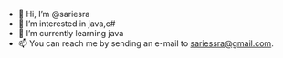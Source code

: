 - 👋 Hi, I’m @sariesra
- 👀 I’m interested in java,c#
- 🌱 I’m currently learning java
- 📫 You can reach me by sending an e-mail to sariessra@gmail.com.

<!---
sariesra/sariesra is a ✨ special ✨ repository because its `README.md` (this file) appears on your GitHub profile.
You can click the Preview link to take a look at your changes.
--->
